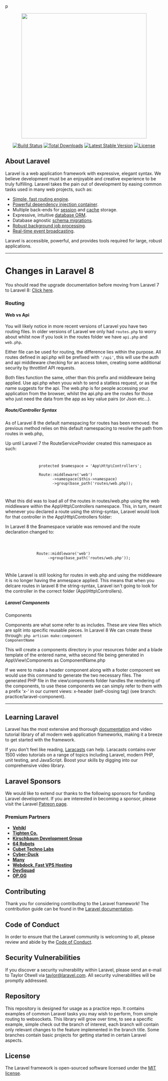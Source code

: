 p<p align="center"><a href="https://laravel.com" target="_blank"><img src="https://raw.githubusercontent.com/laravel/art/master/logo-lockup/5%20SVG/2%20CMYK/1%20Full%20Color/laravel-logolockup-cmyk-red.svg" width="400"></a></p>

<p align="center">
<a href="https://travis-ci.org/laravel/framework"><img src="https://travis-ci.org/laravel/framework.svg" alt="Build Status"></a>
<a href="https://packagist.org/packages/laravel/framework"><img src="https://img.shields.io/packagist/dt/laravel/framework" alt="Total Downloads"></a>
<a href="https://packagist.org/packages/laravel/framework"><img src="https://img.shields.io/packagist/v/laravel/framework" alt="Latest Stable Version"></a>
<a href="https://packagist.org/packages/laravel/framework"><img src="https://img.shields.io/packagist/l/laravel/framework" alt="License"></a>
</p>

## About Laravel

Laravel is a web application framework with expressive, elegant syntax. We believe development must be an enjoyable and creative experience to be truly fulfilling. Laravel takes the pain out of development by easing common tasks used in many web projects, such as:

- [Simple, fast routing engine](https://laravel.com/docs/routing).
- [Powerful dependency injection container](https://laravel.com/docs/container).
- Multiple back-ends for [session](https://laravel.com/docs/session) and [cache](https://laravel.com/docs/cache) storage.
- Expressive, intuitive [database ORM](https://laravel.com/docs/eloquent).
- Database agnostic [schema migrations](https://laravel.com/docs/migrations).
- [Robust background job processing](https://laravel.com/docs/queues).
- [Real-time event broadcasting](https://laravel.com/docs/broadcasting).

Laravel is accessible, powerful, and provides tools required for large, robust applications.

---
# Changes in Laravel 8

You should read the upgrade documentation before moving from Laravel 7 to Laravel 8: [Click here](https://laravel.com/docs/8.x/upgrade).
### Routing

#### Web vs Api

You will likely notice in more recent versions of Laravel you have two routing files. In older versions of Laravel we only had <code>routes.php</code> to worry about whilst now if you look in the routes folder we have <code>api.php</code> and <code>web.php</code>.

Either file can be used for routing, the difference lies within the purpose. All routes defined in api.php will be prefixed with <code>'/api'</code>, this will use the auth and api middleware checking for an access token, creating some additional security by throttlinf API requests. 

Both files function the same, other than this prefix and middleware being applied. Use api.php when youu wish to send a statless request, or as the name suggests for the api. The web.php is for people accessing your application from the browser, whilst the api.php are the routes for those who just need the data from the app as key value pairs (or Json etc...).

##### Route/Controller Syntax

As of Laravel 8 the default namespacing for routes has been removed.
the previous method relies on this default namespacing to resolve the path
from routes in web.php,
 
Up until Laravel 7 the RouteServiceProvider created this namespace as such:
<code>
<pre>
               protected $namespace = 'App\Http\Controllers';
   
               Route::middleware('web')
                     ->namespace($this->namespace)
                     ->group(base_path('routes/web.php));
</pre>
</code>
What this did was to load all of the routes in routes/web.php using the web middleware within the App\Http\Controllers namespace. This, in turn, meant whenever you declared a route using the string-syntax, Laravel would look for that controller in the App\Http\Controllers folder:
 
 In Laravel 8 the $namespace variable was removed and the route declaration changed to:

<code>
<pre>      
              Route::middleware('web')
                   ->group(base_path('routes/web.php'));
</pre>
</code>

 While Laravel is still looking for routes in web.php and using the middleware it is no longer
 having the anmespace applied. This means that when you delcare routes in laravel 8 the 
 string-syntax, Laravel isn't going to look for the controller in the correct folder (App\Http\Controllers).


##### Laravel Components

Components

Components are what some refer to as includes.
These are view files which are split into specific reusable pieces. In Laravel 8
We can create these through: <code>php artisan make:component ComponentName</code>

This will create a components directory in your resources folder and a blade template
of the entered name, witha  second file being generated in App\View\Components as ComponentName.php

If we were to make a header component along with a footer component we would use this command to generate
the two necessary files. The generated PHP file in the view\components folder handles the rendering
of the components, to use these components we can simply refer to them with a prefix 'x-' in our
current views: x-header (self-closing tag) (see branch: practice/laravel-component).

---
## Learning Laravel

Laravel has the most extensive and thorough [documentation](https://laravel.com/docs) and video tutorial library of all modern web application frameworks, making it a breeze to get started with the framework.

If you don't feel like reading, [Laracasts](https://laracasts.com) can help. Laracasts contains over 1500 video tutorials on a range of topics including Laravel, modern PHP, unit testing, and JavaScript. Boost your skills by digging into our comprehensive video library.

## Laravel Sponsors

We would like to extend our thanks to the following sponsors for funding Laravel development. If you are interested in becoming a sponsor, please visit the Laravel [Patreon page](https://patreon.com/taylorotwell).

### Premium Partners

- **[Vehikl](https://vehikl.com/)**
- **[Tighten Co.](https://tighten.co)**
- **[Kirschbaum Development Group](https://kirschbaumdevelopment.com)**
- **[64 Robots](https://64robots.com)**
- **[Cubet Techno Labs](https://cubettech.com)**
- **[Cyber-Duck](https://cyber-duck.co.uk)**
- **[Many](https://www.many.co.uk)**
- **[Webdock, Fast VPS Hosting](https://www.webdock.io/en)**
- **[DevSquad](https://devsquad.com)**
- **[OP.GG](https://op.gg)**

## Contributing

Thank you for considering contributing to the Laravel framework! The contribution guide can be found in the [Laravel documentation](https://laravel.com/docs/contributions).

## Code of Conduct

In order to ensure that the Laravel community is welcoming to all, please review and abide by the [Code of Conduct](https://laravel.com/docs/contributions#code-of-conduct).

## Security Vulnerabilities

If you discover a security vulnerability within Laravel, please send an e-mail to Taylor Otwell via [taylor@laravel.com](mailto:taylor@laravel.com). All security vulnerabilities will be promptly addressed.

## Repository

This repository is designed for usage as a practice repo. It contains examples of common Laravel tasks you may wish to perform, from simple routing to websockets. This library will grow over time, to see a specific example, simple check out the branch of interest, each branch will contain only relevant changes to the feature implemented in the branch title. Some branches contain basic projects for getting started in certain Laravel aspects.

## License

The Laravel framework is open-sourced software licensed under the [MIT license](https://opensource.org/licenses/MIT).
